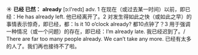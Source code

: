 ☀ <span class="category">**已经 已然：**</span>
<span class="vocabulary">**already**</span> [ɔ:l'redɪ] 
<span class="definition">adv. 1 在现在（或过去某一时间）以前，即已经：</span>He has already left. 他已经离开了。<span class="definition">2 对发生得如此之快（或如此之早）的事情表示惊奇，即已经，都：</span>Is it 10 o’clock already? 都10点钟了？<span class="definition">3 用于强调一种情况（或一个问题）的存在，即已经：</span>I’m already late. 我已经迟到了。/ There are far too many people already. We can’t take any more. 已经有太多的人了。我们再也接待不了啦。
